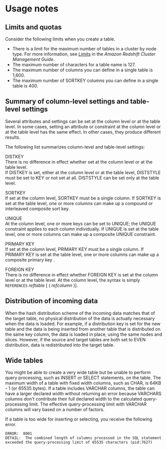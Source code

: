# Usage notes<a name="r_CREATE_TABLE_usage"></a>

## Limits and quotas<a name="r_CREATE_TABLE_usage-limits"></a>

Consider the following limits when you create a table\.
+ There is a limit for the maximum number of tables in a cluster by node type\. For more information, see [Limits](https://docs.aws.amazon.com/redshift/latest/mgmt/amazon-redshift-limits.html) in the *Amazon Redshift Cluster Management Guide*\. 
+ The maximum number of characters for a table name is 127\. 
+ The maximum number of columns you can define in a single table is 1,600\. 
+ The maximum number of SORTKEY columns you can define in a single table is 400\. 

## Summary of column\-level settings and table\-level settings<a name="r_CREATE_TABLE_usage-summary_of_settings"></a>

 Several attributes and settings can be set at the column level or at the table level\. In some cases, setting an attribute or constraint at the column level or at the table level has the same effect\. In other cases, they produce different results\. 

 The following list summarizes column\-level and table\-level settings: 

DISTKEY  
There is no difference in effect whether set at the column level or at the table level\.   
If DISTKEY is set, either at the column level or at the table level, DISTSTYLE must be set to KEY or not set at all\. DISTSTYLE can be set only at the table level\. 

SORTKEY  
If set at the column level, SORTKEY must be a single column\. If SORTKEY is set at the table level, one or more columns can make up a compound or interleaved composite sort key\. 

UNIQUE  
At the column level, one or more keys can be set to UNIQUE; the UNIQUE constraint applies to each column individually\. If UNIQUE is set at the table level, one or more columns can make up a composite UNIQUE constraint\. 

PRIMARY KEY  
If set at the column level, PRIMARY KEY must be a single column\. If PRIMARY KEY is set at the table level, one or more columns can make up a composite primary key \. 

FOREIGN KEY  
There is no difference in effect whether FOREIGN KEY is set at the column level or at the table level\. At the column level, the syntax is simply `REFERENCES` *reftable* \[ \( *refcolumn* \)\]\. 

## Distribution of incoming data<a name="r_CREATE_TABLE_usage-distribution-of-incoming-data"></a>

When the hash distribution scheme of the incoming data matches that of the target table, no physical distribution of the data is actually necessary when the data is loaded\. For example, if a distribution key is set for the new table and the data is being inserted from another table that is distributed on the same key column, the data is loaded in place, using the same nodes and slices\. However, if the source and target tables are both set to EVEN distribution, data is redistributed into the target table\.

## Wide tables<a name="r_CREATE_TABLE_usage-wide-tables"></a>

You might be able to create a very wide table but be unable to perform query processing, such as INSERT or SELECT statements, on the table\. The maximum width of a table with fixed width columns, such as CHAR, is 64KB \- 1 \(or 65535 bytes\)\. If a table includes VARCHAR columns, the table can have a larger declared width without returning an error because VARCHARS columns don't contribute their full declared width to the calculated query\-processing limit\. The effective query\-processing limit with VARCHAR columns will vary based on a number of factors\.

If a table is too wide for inserting or selecting, you receive the following error\.

```
ERROR:  8001
DETAIL:  The combined length of columns processed in the SQL statement
exceeded the query-processing limit of 65535 characters (pid:7627)
```